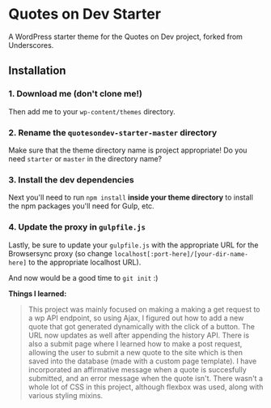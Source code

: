 # Quotes on Dev Starter

A WordPress starter theme for the Quotes on Dev project, forked from Underscores.

## Installation

### 1. Download me (don't clone me!)

Then add me to your `wp-content/themes` directory.

### 2. Rename the `quotesondev-starter-master` directory

Make sure that the theme directory name is project appropriate! Do you need `starter` or `master` in the directory name?

### 3. Install the dev dependencies

Next you'll need to run `npm install` **inside your theme directory** to install the npm packages you'll need for Gulp, etc.

### 4. Update the proxy in `gulpfile.js`

Lastly, be sure to update your `gulpfile.js` with the appropriate URL for the Browsersync proxy (so change `localhost[:port-here]/[your-dir-name-here]` to the appropriate localhost URL).

And now would be a good time to `git init` :)

**Things I learned:**

> This project was mainly focused on making a making a get request to a wp API endpoint, so using Ajax, I figured out how to add a new quote that got generated dynamically with the click of a button. The URL now updates as well after appending the history API. There is also a submit page where I learned how to make a post request, allowing the user to submit a new quote to the site which is then saved into the database (made with a custom page template). I have incorporated an affirmative message when a quote is succesfully submitted, and an error message when the quote isn't. There wasn't a whole lot of CSS in this project, although flexbox was used, along with various styling mixins. 





